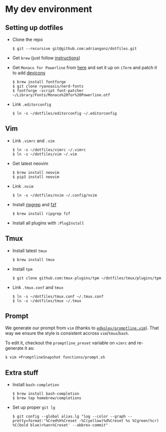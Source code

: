 # My dev environment

## Setting up dotfiles

-   Clone the repo 

    ```console
    $ git --recursive git@github.com:adriangonz/dotfiles.git
    ```

-   Get `brew` (just follow [instructions](https://brew.sh))

-   Get `Monaco for Powerline` from [here](https://gist.github.com/baopham/1838072/raw/616d338cea8b9dcc3a5b17c12fe3070df1b738c0/Monaco%2520for%2520Powerline.otf) and set it up on `iTerm` and patch it to add [devicons](https://github.com/ryanoasis/nerd-fonts#font-patcher)

    ```console
    $ brew install fontforge
    $ git clone ryanoasis/nerd-fonts
    $ fontforge -script font-patcher ~/Library/Fonts/Monaco%20for%20Powerline.otf
    ```

-   Link `.editorconfig`

    ```console
    $ ln -s ~/dotfiles/editorconfig ~/.editorconfig
    ```

## Vim

-   Link `.vimrc` and `.vim`

    ```console
    $ ln -s ~/dotfiles/vimrc ~/.vimrc
    $ ln -s ~/dotfiles/vim ~/.vim
    ```

-   Get latest neovim

    ```console
    $ brew install neovim
    $ pip3 install neovim
    ```

-   Link `.nvim`

    ```console
    $ ln -s ~/dotfiles/nvim ~/.config/nvim
    ```

-   Install [ripgrep](https://github.com/BurntSushi/ripgrep) and [fzf](https://github.com/junegunn/fzf)

    ```console
    $ brew install ripgrep fzf
    ```

-   Install all plugins with `:PlugInstall`

## Tmux

-   Install latest `tmux`

    ```console
    $ brew install tmux
    ```

-   Install `tpm`

    ```console
    $ git clone github.com:tmux-plugins/tpm ~/dotfiles/tmux/plugins/tpm
    ```

-   Link `.tmux.conf` and `tmux`

    ```console
    $ ln -s ~/dotfiles/tmux.conf ~/.tmux.conf
    $ ln -s ~/dotfiles/tmux ~/.tmux
    ```

## Prompt

We generate our prompt from `vim` (thanks to [`edkolev/promptline.vim`](https://github.com/edkolev/promptline.vim)). That way we ensure the style is consistent accross `vim`/`tmux`/`bash`.

To edit it, checkout the `promptline_preset` variable on `vimrc` and re-generate it as:

```console
$ vim +PromptlineSnapshot functions/prompt.sh
```

## Extra stuff

-   Install `bash-completion`

    ```console
    $ brew install bash-completion
    $ brew tap homebrew/completions
    ```

-   Set up proper `git lg`

    ```console
    $ git config --global alias.lg "log --color --graph --pretty=format:'%Cred%h%Creset -%C(yellow)%d%Creset %s %Cgreen(%cr) %C(bold blue)<%an>%Creset' --abbrev-commit"
    ```
